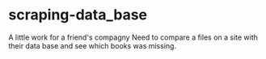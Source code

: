 # scraping-data_base
A little work for a friend's compagny
Need to compare a files on a site with their data base and see which books was missing.

